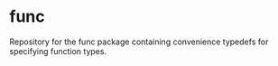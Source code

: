 # func
Repository for the func package containing convenience typedefs for specifying function types.
